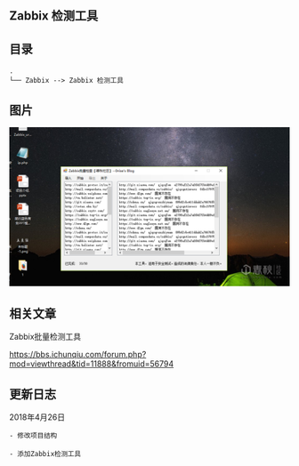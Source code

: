 ##  Zabbix 检测工具

## 目录

```
.
└── Zabbix --> Zabbix 检测工具
```
## 图片

![](imags/160937yo5sasgjz75bkkjk.png)

## 相关文章

Zabbix批量检测工具

https://bbs.ichunqiu.com/forum.php?mod=viewthread&tid=11888&fromuid=56794


## 更新日志

2018年4月26日

    - 修改项目结构

    - 添加Zabbix检测工具